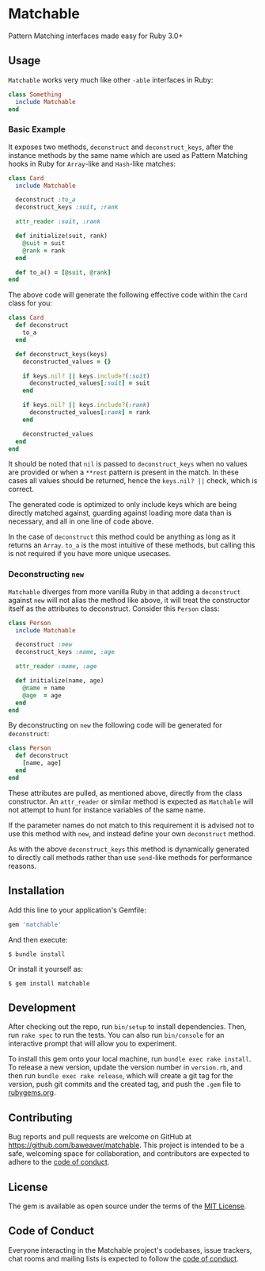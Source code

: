 # Matchable

Pattern Matching interfaces made easy for Ruby 3.0+

## Usage

`Matchable` works very much like other `-able` interfaces in Ruby:

```ruby
class Something
  include Matchable
end
```

### Basic Example

It exposes two methods, `deconstruct` and `deconstruct_keys`, after the instance methods by the same name which are used as Pattern Matching hooks in Ruby for `Array`-like and `Hash`-like matches:

```ruby
class Card
  include Matchable

  deconstruct :to_a
  deconstruct_keys :suit, :rank

  attr_reader :suit, :rank

  def initialize(suit, rank)
    @suit = suit
    @rank = rank
  end

  def to_a() = [@suit, @rank]
end
```

The above code will generate the following effective code within the `Card` class for you:

```ruby
class Card
  def deconstruct
    to_a
  end

  def deconstruct_keys(keys)
    deconstructed_values = {}

    if keys.nil? || keys.include?(:suit)
      deconstructed_values[:suit] = suit
    end

    if keys.nil? || keys.include?(:rank)
      deconstructed_values[:rank] = rank
    end

    deconstructed_values
  end
end
```

It should be noted that `nil` is passed to `deconstruct_keys` when no values are provided or when a `**rest` pattern is present in the match. In these cases all values should be returned, hence the `keys.nil? ||` check, which is correct.

The generated code is optimized to only include keys which are being directly matched against, guarding against loading more data than is necessary, and all in one line of code above.

In the case of `deconstruct` this method could be anything as long as it returns an `Array`. `to_a` is the most intuitive of these methods, but calling this is not required if you have more unique usecases.

### Deconstructing `new`

`Matchable` diverges from more vanilla Ruby in that adding a `deconstruct` against `new` will not alias the method like above, it will treat the constructor itself as the attributes to deconstruct. Consider this `Person` class:

```ruby
class Person
  include Matchable

  deconstruct :new
  deconstruct_keys :name, :age

  attr_reader :name, :age

  def initialize(name, age)
    @name = name
    @age  = age
  end
end
```

By deconstructing on `new` the following code will be generated for `deconstruct`:

```ruby
class Person
  def deconstruct
    [name, age]
  end
end
```

These attributes are pulled, as mentioned above, directly from the class constructor. An `attr_reader` or similar method is expected as `Matchable` will not attempt to hunt for instance variables of the same name.

If the parameter names do not match to this requirement it is advised not to use this method with `new`, and instead define your own `deconstruct` method.

As with the above `deconstruct_keys` this method is dynamically generated to directly call methods rather than use `send`-like methods for performance reasons.

## Installation

Add this line to your application's Gemfile:

```ruby
gem 'matchable'
```

And then execute:

    $ bundle install

Or install it yourself as:

    $ gem install matchable

## Development

After checking out the repo, run `bin/setup` to install dependencies. Then, run `rake spec` to run the tests. You can also run `bin/console` for an interactive prompt that will allow you to experiment.

To install this gem onto your local machine, run `bundle exec rake install`. To release a new version, update the version number in `version.rb`, and then run `bundle exec rake release`, which will create a git tag for the version, push git commits and the created tag, and push the `.gem` file to [rubygems.org](https://rubygems.org).

## Contributing

Bug reports and pull requests are welcome on GitHub at https://github.com/baweaver/matchable. This project is intended to be a safe, welcoming space for collaboration, and contributors are expected to adhere to the [code of conduct](https://github.com/baweaver/matchable/blob/master/CODE_OF_CONDUCT.md).

## License

The gem is available as open source under the terms of the [MIT License](https://opensource.org/licenses/MIT).

## Code of Conduct

Everyone interacting in the Matchable project's codebases, issue trackers, chat rooms and mailing lists is expected to follow the [code of conduct](https://github.com/baweaver/matchable/blob/master/CODE_OF_CONDUCT.md).
